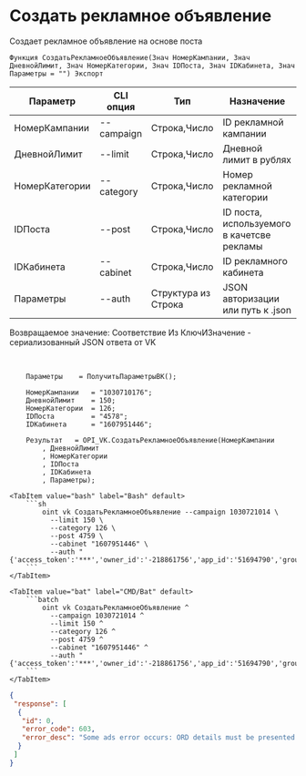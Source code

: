﻿---
sidebar_position: 2
---

# Создать рекламное объявление
 Создает рекламное объявление на основе поста



`Функция СоздатьРекламноеОбъявление(Знач НомерКампании, Знач ДневнойЛимит, Знач НомерКатегории, Знач IDПоста, Знач IDКабинета, Знач Параметры = "") Экспорт`

  | Параметр | CLI опция | Тип | Назначение |
  |-|-|-|-|
  | НомерКампании | --campaign | Строка,Число | ID рекламной кампании |
  | ДневнойЛимит | --limit | Строка,Число | Дневной лимит в рублях |
  | НомерКатегории | --category | Строка,Число | Номер рекламной категории |
  | IDПоста | --post | Строка,Число | ID поста, используемого в качетсве рекламы |
  | IDКабинета | --cabinet | Строка,Число | ID рекламного кабинета |
  | Параметры | --auth | Структура из Строка | JSON авторизации или путь к .json |

  
  Возвращаемое значение:   Соответствие Из КлючИЗначение - сериализованный JSON ответа от VK

<br/>




```bsl title="Пример кода"
    Параметры    = ПолучитьПараметрыВК();

    НомерКампании   = "1030710176";
    ДневнойЛимит    = 150;
    НомерКатегории  = 126;
    IDПоста         = "4578";
    IDКабинета      = "1607951446";

    Результат   = OPI_VK.СоздатьРекламноеОбъявление(НомерКампании
        , ДневнойЛимит
        , НомерКатегории
        , IDПоста
        , IDКабинета
        , Параметры);
```
    

 <Tabs>
  
    <TabItem value="bash" label="Bash" default>
        ```sh
            oint vk СоздатьРекламноеОбъявление --campaign 1030721014 \
              --limit 150 \
              --category 126 \
              --post 4759 \
              --cabinet "1607951446" \
              --auth "{'access_token':'***','owner_id':'-218861756','app_id':'51694790','group_id':'218861756'}"
        ```
    </TabItem>
  
    <TabItem value="bat" label="CMD/Bat" default>
        ```batch
            oint vk СоздатьРекламноеОбъявление ^
              --campaign 1030721014 ^
              --limit 150 ^
              --category 126 ^
              --post 4759 ^
              --cabinet "1607951446" ^
              --auth "{'access_token':'***','owner_id':'-218861756','app_id':'51694790','group_id':'218861756'}"
        ```
    </TabItem>
</Tabs>


```json title="Результат"
{
 "response": [
  {
   "id": 0,
   "error_code": 603,
   "error_desc": "Some ads error occurs: ORD details must be presented."
  }
 ]
}
```
